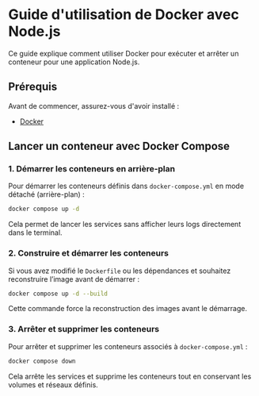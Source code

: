 # Guide d'utilisation de Docker avec Node.js

Ce guide explique comment utiliser Docker pour exécuter et arrêter un conteneur pour une application Node.js.

## Prérequis

Avant de commencer, assurez-vous d'avoir installé :
- [Docker](https://www.docker.com/get-started)

## Lancer un conteneur avec Docker Compose

### 1. Démarrer les conteneurs en arrière-plan
Pour démarrer les conteneurs définis dans `docker-compose.yml` en mode détaché (arrière-plan) :
```sh
docker compose up -d
```
Cela permet de lancer les services sans afficher leurs logs directement dans le terminal.

### 2. Construire et démarrer les conteneurs
Si vous avez modifié le `Dockerfile` ou les dépendances et souhaitez reconstruire l’image avant de démarrer :
```sh
docker compose up -d --build
```
Cette commande force la reconstruction des images avant le démarrage.

### 3. Arrêter et supprimer les conteneurs
Pour arrêter et supprimer les conteneurs associés à `docker-compose.yml` :
```sh
docker compose down
```
Cela arrête les services et supprime les conteneurs tout en conservant les volumes et réseaux définis.


